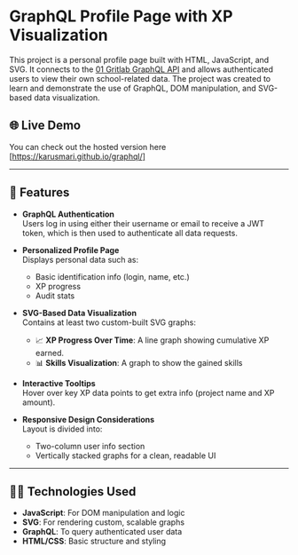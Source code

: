 # GraphQL Profile Page with XP Visualization

This project is a personal profile page built with HTML, JavaScript, and SVG. It connects to the [01 Gritlab GraphQL API](https://01.gritlab.ax/api/graphql-engine/v1/graphql) and allows authenticated users to view their own school-related data. The project was created to learn and demonstrate the use of GraphQL, DOM manipulation, and SVG-based data visualization.

## 🌐 Live Demo

You can check out the hosted version here [https://karusmari.github.io/graphql/]

---

## 📌 Features

- **GraphQL Authentication**  
  Users log in using either their username or email to receive a JWT token, which is then used to authenticate all data requests.

- **Personalized Profile Page**  
  Displays personal data such as:
  - Basic identification info (login, name, etc.)
  - XP progress
  - Audit stats

- **SVG-Based Data Visualization**  
  Contains at least two custom-built SVG graphs:
  - 📈 **XP Progress Over Time**: A line graph showing cumulative XP earned.
  - 📊 **Skills Visualization**: A graph to show the gained skills

- **Interactive Tooltips**  
  Hover over key XP data points to get extra info (project name and XP amount).

- **Responsive Design Considerations**  
  Layout is divided into:
  - Two-column user info section
  - Vertically stacked graphs for a clean, readable UI

---

## 🧑‍💻 Technologies Used

- **JavaScript**: For DOM manipulation and logic
- **SVG**: For rendering custom, scalable graphs
- **GraphQL**: To query authenticated user data
- **HTML/CSS**: Basic structure and styling
